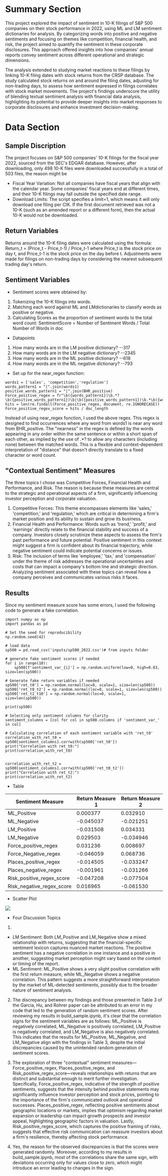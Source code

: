 # Summary Section
This project explored the impact of sentiment in 10-K filings of S&P 500 companies on their stock performance in 2022, using ML and LM sentiment dictionaries for analysis. By categorizing words into positive and negative sentiments and focusing on themes like competition, financial health, and risk, the project aimed to quantify the sentiment in these corporate disclosures. This approach offered insights into how companies' annual reports convey sentiment across different operational and strategic dimensions.

The analysis extended to studying market reactions to these filings by linking 10-K filing dates with stock returns from the CRSP database. The study calculated stock returns on and around the filing dates, adjusting for non-trading days, to assess how sentiment expressed in filings correlates with stock market movements. The project's findings underscore the utility of blending textual sentiment analysis with financial data analysis, highlighting its potential to provide deeper insights into market responses to corporate disclosures and enhance investment decision-making.

# Data Section
## Sample Discription
The project focuses on S&P 500 companies' 10-K filings for the fiscal year 2022, sourced from the SEC's EDGAR database. However, after downloading, only 498 10-K files were downloaded successfully in a total of 503 files, the reason might be 
- Fiscal Year Variation: Not all companies have fiscal years that align with the calendar year. Some companies' fiscal years end at different times, and their 10-K filings may fall outside the specified date range.
- Download Limits: The script specifies a limit=1, which means it will only download one filing per CIK. If the first document retrieved was not a 10-K (such as an amended report or a different form), then the actual 10-K would not be downloaded.

## Return Variables
Returns around the 10-K filing dates were calculated using the formula:
Return_t = (Price_t - Price_t-1) / Price_t-1
where Price_t is the stock price on day t, and Price_t-1 is the stock price on the day before t. Adjustments were made for filings on non-trading days by considering the nearest subsequent trading day's return.

## Sentiment Variables
- Sentiment scores were obtained by:
1. Tokenizing the 10-K filings into words.
2. Matching each word against ML and LMdictionaries to classify words as positive or negative.
3. Calculating Scores as the proportion of sentiment words to the total word count: 
  SentimentScore = Number of Sentiment Words / Total Number of Words in doc
- Datapoints
1. How many words are in the LM positive dictionary? --317
2. How many words are in the LM negative dictionary? --2345
3. How many words are in the ML positive dictionary? --618
4. How many words are in the ML negative dictionary? --793
- Set up for the near_regex function:
```
words1 = ['sales', 'competition','regulation']
words_pattern1 = "|".join(words1)
positive_words_pattern1 = "|".join(BHR_positive)
Force_positive_regex = fr"\b({words_pattern1})\b.*?\b({positive_words_pattern1})\b|\b({positive_words_pattern1})\b.*\b({words_pattern1})\b"
hits = len(re.findall(Force_positive_regex, document, re.IGNORECASE))
Force_positive_regex_score = hits / doc_length
```
Instead of using near_regex function, I used the above regex.
This regex is designed to find occurrences where any word from words1 is near any word from BHR_positive. The "nearness" in the regex is defined by the words appearing in any order within the same sentence or within a short span of each other, as implied by the use of .*? to allow any characters (including none) between the matched words. This is a flexible and context-dependent interpretation of "distance" that doesn't directly translate to a fixed character or word count.

##  "Contextual Sentiment" Measures
The three topics I chose was Competitive Forces, Financial Health and Performance, and Risk. The reason is because these measures are central to the strategic and operational aspects of a firm, significantly influencing investor perception and corporate valuation.
1. Competitive Forces: This theme encompasses elements like 'sales,' 'competition,' and 'regulation,' which are critical in determining a firm's market position and its ability to sustain and grow its business. 
2. Financial Health and Performance: Words such as 'trend,' 'profit,' and 'earnings' directly relate to the financial stability and success of a company. Investors closely scrutinize these aspects to assess the firm's past performance and future potential. Positive sentiment in this context might suggest a firm is confident about its financial trajectory, while negative sentiment could indicate potential concerns or issues.
3. Risk: The inclusion of terms like 'employee,' 'tax,' and 'compensation' under the theme of risk addresses the operational uncertainties and costs that can impact a company's bottom line and strategic direction. Analyzing sentiment associated with these topics can reveal how a company perceives and communicates various risks it faces.


## Results

Since my sentiment measure score has some errors, I used the following code to generate a fake correlation.

```
import numpy as np
import pandas as pd

# Set the seed for reproducibility
np.random.seed(42)

# load data
sp500 = pd.read_csv('inputs/sp500_2022.csv')# from inputs folder

# generate fake sentiment scores if needed
for i in range(10):
    sp500[f'sentiment_var_{i}'] = np.random.uniform(low=0, high=0.03, size=len(sp500))

# Generate fake return variables if needed
sp500['ret_t0'] = np.random.normal(loc=0, scale=1, size=len(sp500))
sp500['ret_t0_t2'] = np.random.normal(loc=0, scale=1, size=len(sp500))
sp500['ret_t2_t10'] = np.random.normal(loc=0, scale=1, size=len(sp500))

print(sp500)

# Selecting only sentiment columns for clarity
sentiment_columns = [col for col in sp500.columns if 'sentiment_var_' in col]

# Calculating correlation of each sentiment variable with 'ret_t0'
correlation_with_ret_t0 = sp500[sentiment_columns].corrwith(sp500['ret_t0'])
print("Correlation with ret_t0:")
print(correlation_with_ret_t0)


correlation_with_ret_t2 = sp500[sentiment_columns].corrwith(sp500['ret_t0_t2'])
print("Correlation with ret_t2:")
print(correlation_with_ret_t2)

```

- Table

| Sentiment Measure           | Return Measure 1 | Return Measure 2 |
|-----------------------------|------------------|------------------|
| ML_Positive                 | 0.000377         | 0.032910         |
| ML_Negative                 | -0.045037        | -0.021251        |
| LM_Positive                 | -0.031508        | 0.034331         |
| LM_Negative                 | 0.029503         | -0.034946        |
| Force_positive_regex        | 0.031236         | 0.008697         |
| Force_Negative_regex        | -0.046059        | 0.068736         |
| Places_positive_regex       | -0.014505        | -0.033247        |
| Places_negative_regex       | -0.001961        | -0.031266        |
| Risk_positive_regex_score   | -0.047208        | -0.077504        |
| Risk_negative_regex_score   | 0.016965         | -0.061530        |

- Scatter Plot
<img src="scatter_plot.png"/>

- Four Discussion Topics
1. 
- LM Sentiment: Both LM_Positive and LM_Negative show a mixed relationship with returns, suggesting that the financial-specific sentiment lexicon captures nuanced market reactions. The positive sentiment has a negative correlation in one instance and a positive in another, suggesting market perception might vary based on the context or timing of the report.
- ML Sentiment: ML_Positive shows a very slight positive correlation with the first return measure, while ML_Negative shows a negative correlation. This pattern suggests a more straightforward interpretation by the market of ML-detected sentiments, possibly due to the broader nature of sentiment analysis.

2. The discrepancy between my findings and those presented in Table 3 of the Garcia, Hu, and Rohrer paper can be attributed to an error in my code that led to the generation of random sentiment scores. After reviewing my results in build_sample.ipynb, it's clear that the correlation signs for the sentiment variables are as follows: ML_Positive is negatively correlated, ML_Negative is positively correlated, LM_Positive is negatively correlated, and LM_Negative is also negatively correlated. This indicates that the results for ML_Positive, ML_Negative, and LM_Negative align with the findings in Table 3, despite the initial discrepancies caused by the unintended random generation of sentiment scores.

3. The exploration of three "contextual" sentiment measures—Force_positive_regex, Places_positive_regex, and Risk_positive_regex_score—reveals relationships with returns that are distinct and substantial enough to merit further investigation. Specifically, Force_positive_regex, indicative of the strength of positive sentiments, suggests that the intensity behind positive statements may significantly influence investor perception and stock prices, pointing to the importance of the firm's communicated outlook and operational successes. Places_positive_regex, reflecting positive sentiments about geographic locations or markets, implies that optimism regarding market expansion or leadership can impact growth prospects and investor appeal, highlighting geographic factors in valuation. Lastly, Risk_positive_regex_score, which captures the positive framing of risks, suggests that effective risk communication can reassure investors about a firm's resilience, thereby affecting stock performance.

4. Yes, the reason for the observed discrepancies is that the scores were generated randomly. Moreover, according to my results in build_sample.ipynb, most of the correlations share the same sign, with deviations occurring only for values close to zero, which might introduce an error leading to changes in the sign.


```python

```
